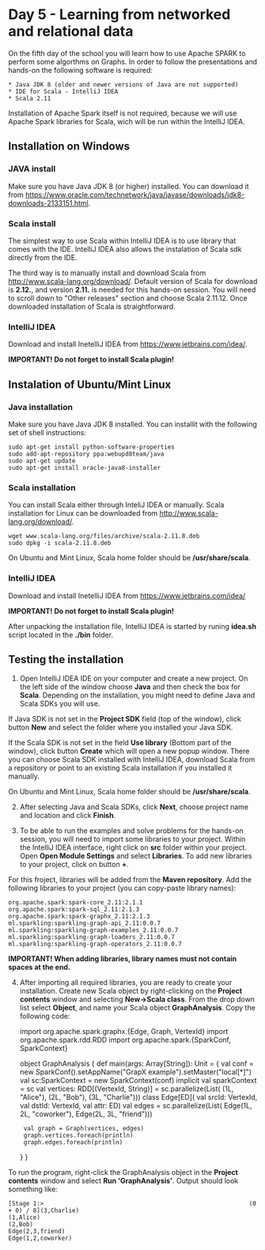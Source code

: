 # Day 5 - Learning from networked and relational data

On the fifth day of the school you will learn how to use Apache SPARK to perform some algorthms on Graphs. In order to follow the presentations and hands-on the following software is required:

	* Java JDK 8 (older and newer versions of Java are not supported)
  	* IDE for Scala - IntelliJ IDEA
	* Scala 2.11
	
Installation of Apache Spark itself is not required, because we will use Apache Spark libraries for Scala, wich will be run within the IntelliJ IDEA.
  
## Installation on Windows
  
### JAVA install
Make sure you have Java JDK 8 (or higher) installed. You can download it from https://www.oracle.com/technetwork/java/javase/downloads/jdk8-downloads-2133151.html.
	
### Scala install
The simplest way to use Scala within IntelliJ IDEA is to use library that comes with the IDE. IntelliJ IDEA also allows the instalation of Scala sdk directly from the IDE.

The third way is to manually install and download Scala from http://www.scala-lang.org/download/. Default version of Scala for download is __2.12.__, and version __2.11.__ is needed for this hands-on session. You will need to scroll down to "Other releases" section and choose Scala 2.11.12. Once downloaded installation of Scala is straightforward.
	
### IntelliJ IDEA
Download and install InetelliJ IDEA from https://www.jetbrains.com/idea/.

__IMPORTANT! Do not forget to install Scala plugin!__

## Instalation of Ubuntu/Mint Linux

### Java installation
Make sure you have Java JDK 8 installed. You can installit with the following set of shell instructions:
	
	sudo apt-get install python-software-properties
	sudo add-apt-repository ppa:webupd8team/java
	sudo apt-get update
	sudo apt-get install oracle-java8-installer
	
### Scala installation
You can install Scala either through InteliJ IDEA or manually. Scala installation for Linux can be downloaded from http://www.scala-lang.org/download/.
	
	wget www.scala-lang.org/files/archive/scala-2.11.8.deb
	sudo dpkg -i scala-2.11.8.deb
	
On Ubuntu and Mint Linux, Scala home folder should be __/usr/share/scala__.

### IntelliJ IDEA
Download and install InetelliJ IDEA from https://www.jetbrains.com/idea/ 

__IMPORTANT! Do not forget to install Scala plugin!__

After unpacking the installation file, IntelliJ IDEA is started by runing __idea.sh__ script located in the __./bin__ folder.

## Testing the installation
1. Open IntelliJ IDEA IDE on your computer and create a new project. On the left side of the window choose __Java__ and then check the box for __Scala__. Depending on the installation, you might need to define Java and Scala SDKs you will use.

If Java SDK is not set in the __Project SDK__ field (top of the window), click button __New__ and select the folder where you installed your Java SDK.

If the Scala SDK is not set in the field __Use library__ (Bottom part of the window), click button __Create__ which will open a new popup window. There you can choose Scala SDK installed with IntelliJ IDEA, download Scala from a repository or point to an existing Scala installation if you installed it manually.

On Ubuntu and Mint Linux, Scala home folder should be __/usr/share/scala__.

2. After selecting Java and Scala SDKs, click __Next__, choose project name and location and click __Finish__.

3. To be able to run the examples and solve problems for the hands-on session, you will need to import some libraries to your project. Within the IntelliJ IDEA interface, right click on __src__ folder within your project. Open __Open Module Settings__ and select __Libraries__. To add new libraries to your project, click on button __+__.

For this froject, libraries will be added from the __Maven repository__. Add the following libraries to your project (you can copy-paste library names):

	org.apache.spark:spark-core_2.11:2.1.1
	org.apache.spark:spark-sql_2.11:2.1.3
	org.apache.spark:spark-graphx_2.11:2.1.3
	ml.sparkling:sparkling-graph-api_2.11:0.0.7
	ml.sparkling:sparkling-graph-examples_2.11:0.0.7
	ml.sparkling:sparkling-graph-loaders_2.11:0.0.7
	ml.sparkling:sparkling-graph-operators_2.11:0.0.7

__IMPORTANT! When adding libraries, library names must not contain spaces at the end.__

4. After importing all required libraries, you are ready to create your installation. Create new Scala object by right-clicking on the __Project contents__ window and selecting __New->Scala class__. From the drop down list select __Object__, and name your Scala object __GraphAnalysis__. Copy the following code:

	import org.apache.spark.graphx.{Edge, Graph, VertexId}
	import org.apache.spark.rdd.RDD
	import org.apache.spark.{SparkConf, SparkContext}

	object GraphAnalysis
	{
	  def main(args: Array[String]): Unit =
	  {
	    val conf = new SparkConf().setAppName("GrapX example").setMaster("local[*]")
	    val sc:SparkContext = new SparkContext(conf)
	    implicit val sparkContext = sc
	    val vertices: RDD[(VertexId, String)] =
	      sc.parallelize(List( (1L, "Alice"), (2L, "Bob"),  (3L, "Charlie")))
	    class Edge[ED]( val srcId: VertexId, val dstId: VertexId, val attr: ED)
	    val edges =  sc.parallelize(List( Edge(1L, 2L, "coworker"),
	      Edge(2L, 3L, "friend")))

	    val graph = Graph(vertices, edges)
	    graph.vertices.foreach(println)
	    graph.edges.foreach(println)
	  }
	}

To run the program, right-click the GraphAnalysis object in the __Project contents__ window and select __Run 'GraphAnalysis'__. Output should look something like:

	[Stage 1:>                                                          (0 + 0) / 8](3,Charlie)
	(1,Alice)
	(2,Bob)
	Edge(2,3,friend)
	Edge(1,2,coworker)
